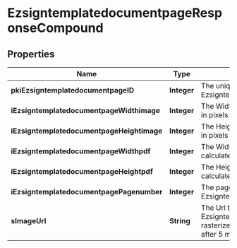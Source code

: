 

# EzsigntemplatedocumentpageResponseCompound

## Properties

Name | Type | Description | Notes
------------ | ------------- | ------------- | -------------
**pkiEzsigntemplatedocumentpageID** | **Integer** | The unique ID of the Ezsigntemplatedocumentpage | 
**iEzsigntemplatedocumentpageWidthimage** | **Integer** | The Width of the page&#39;s image in pixels calculated at 100 DPI | 
**iEzsigntemplatedocumentpageHeightimage** | **Integer** | The Height of the page&#39;s image in pixels calculated at 100 DPI | 
**iEzsigntemplatedocumentpageWidthpdf** | **Integer** | The Width of the page in points calculated at 72 DPI | 
**iEzsigntemplatedocumentpageHeightpdf** | **Integer** | The Height of the page in points calculated at 72 DPI | 
**iEzsigntemplatedocumentpagePagenumber** | **Integer** | The page number in the Ezsigntemplatedocument | 
**sImageUrl** | **String** | The Url to the Ezsigntemplatedocumentpage&#39;s rasterized image.  Url will expire after 5 minutes. | 




